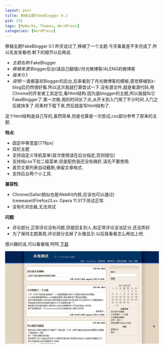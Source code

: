 ```yaml
---
layout: post
title: 移植主题FakeBlogger 0.1
pid: 216
tags: [MyWorks, Themes, WordPress]
categories: [WordPress]
---
```

移植主题FakeBlogger 0.1
昨天说过了,移植了一个主题.今天看着差不多完成了.所以先发发看吧.剩下的细节以后再说.

* _主题名称_:FakeBlogger
* _移植来源_:Blogger后台(请自己翻墙)/月光微博客/ALENG的微博客
* _版本_:0.1
* _说明_:一直都喜欢Blogger的后台,后来看到了月光微博客的模板,感觉移植到z-blog后仍然很好看.所以这次我就打算尝试一下.没有源文件,就是看源代码.用Chrome的开发者工具定位,看Html结构.因为是blogger的主题,所以我就叫它FakeBlogger了.第一次做,用的时间长了点,从开关到入门用了不少时间.入门之后就快多了.将素材下载下来,然后就是写html结构了.

这个html结构是自己写的,虽然简单,但是也算是一次尝试,css部分参考了原来的主题.

__特点__:

- 固定中等宽度(778px)
- 双栏主题
- 支持自定义导航菜单(首次使用请在后台指定,否则错位)
- 支持纯css下拉二级菜单,但是配色我还没有搞好,请先不要使用.
- 首页文章列表自动截断,保留文章格式.
- 支持后台两个小工具.

__兼容性__:

- Chrome(Safari貌似也是WebKit内核,应该也可以通过)   Iceweasel(Firefox)3.x+  Opera 11.51下测试正常.
- 没有IE浏览器,无法测试

__问题__:

- 评论部分,正常评论没有问题,但是回复别人,和正常评论没法区分.还没弄好.
- 为了保持主题美观,评论部分去掉了头像显示.以后我看看怎么再加上吧.

感兴趣的话,可以看看哦.呵呵.[下载](/uploads/2011/09/fakebloggerV0.1.zip)

![](/uploads/2011/09/05_01.jpg)
